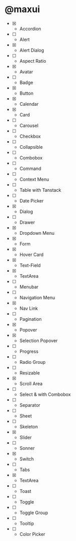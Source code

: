 # @maxui

- [X] - Accordion

- [ ] - Alert

- [X] - Alert Dialog

- [ ] - Aspect Ratio

- [X] - Avatar

- [ ] - Badge

- [X] - Button

- [X] - Calendar

- [X] - Card

- [ ] - Carousel

- [ ] - Checkbox

- [ ] - Collapsible

- [ ] - Combobox

- [ ] - Command

- [ ] - Context Menu

- [ ] - Table with Tanstack

- [ ] - Date Picker

- [X] - Dialog

- [ ] - Drawer

- [X] - Dropdown Menu

- [X] - Form

- [X] - Hover Card

- [X] - Text-Field

- [X] - TextArea

- [ ] - Menubar

- [ ] - Navigation Menu

- [X] - Nav Link

- [ ] - Pagination

- [X] - Popover

- [X] - Selection Popover

- [ ] - Progress

- [ ] - Radio Group

- [ ] - Resizable

- [X] - Scroll Area

- [ ] - Select & with Combobox

- [ ] - Separator

- [ ] - Sheet

- [ ] - Skeleton

- [X] - Slider

- [ ] - Sonner

- [X] - Switch

- [ ] - Tabs

- [X] - TextArea

- [ ] - Toast

- [ ] - Toggle

- [ ] - Toggle Group

- [ ] - Tooltip

- [ ] - Color Picker
